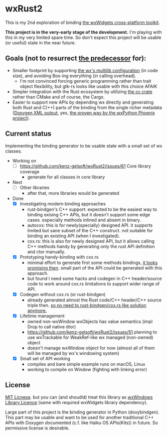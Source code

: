 # wxRust2

This is my 2nd exploration of binding [the wxWidgets cross-platform toolkit](https://www.wxwidgets.org/).

**This project is in the very-early stage of the development.** I'm playing with this in my very limited spare time. So don't expect this project will be usable (or useful) state in the near future.

## Goals (not to resurrect [the predecessor](https://github.com/kenz-gelsoft/wxRust) for):

* Smaller footprint by supporting [the wx's multilib configuration](https://docs.wxwidgets.org/trunk/page_libs.html) (in code size), and avoiding Box-ing everything (in calling overhead).
    * I'm not convinced forcing generic programming rather than trait object flexibility, but gtk-rs looks like usable with this choice AFAIK
* Simpler integration with the Rust ecosystem by utilizing [the cc crate](https://crates.io/crates/cc) rather than CMake and of course, the Cargo.
* Easier to support new APIs by depending wx directly and generating both Rust and C(++) parts of the binding from the single richer metadata ([Doxygen XML output](https://www.doxygen.nl/manual/customize.html#xmlgenerator), yes, [the proven way by the wxPython Phoenix project](https://wiki.wxpython.org/ProjectPhoenix/DevelopmentProcess)).

## Current status

Implementing the binding generator to be usable state with a small set of wx classes.

* Working on
    * [ ] https://github.com/kenz-gelsoft/wxRust2/issues/61 Core library coverage
        * generate for all classes in core library
* Next
    * [ ] Other libraries
        * after that, more libraries would be generated
* Done
    * [x] Investigating modern binding approaches
        * rust-bindgen's C++ support: expected to be the easiest way to binding exising C++ APIs, but it doesn't support some edge cases. especially methods inlined and absent in binary.
        * autocxx: this is for newly(specially) designed API. it supports limited but sane subset of the C++ construct. not suitable for binding an existing API (when I investigated).
        * cxx.rs: this is also for newly designed API, but it allows calling C++ methods handy by generating only the rust API definition and ctor manually.
    * [x] Prototyping handy-binding with cxx.rs
        * minimal effort to generate first some methods bindings, [it looks promising then](https://github.com/kenz-gelsoft/wxRust2/blob/99051ba57160f76aa999c4f8d15ed0b6c08188c2/src/lib.rs). small part of the API could be generated with this approach.
        * but found I need some hacks and codegen in C++ header/source code to work around cxx.rs limitations to support wider range of API.
    * [x] Codegen without cxx.rs (or rust-bindgen)
        * already generated almost the Rust code/C++ header/C++ source triple then. [so no need to rust-bindgen/cxx.rs like solution anymore.](https://github.com/kenz-gelsoft/wxRust2/pull/17)
    * [x] Lifetime management
        * owned non-wxWindow wxObjects has value semantics (impl Drop to call native dtor)
        * https://github.com/kenz-gelsoft/wxRust2/issues/51 planning to use wxTrackable for WeakRef-like wx managed (non-owned) object
        * doesn't manage wxWindow object for now (almost all of them will be managed by wx's windowing system)
    * [x] Small set of API working
        * compiles and bare simple example runs on macOS, Linux
        * working to compile on Window (fighting with linking error)

## License

[MIT Licnese](https://opensource.org/licenses/mit-license.php). but you can (and shoudld) treat this library as [wxWindows Library Licence](https://www.wxwidgets.org/about/licence/) (same with required wxWidgets library dependency).

Large part of this project is the binding generator in Python (doxybindgen). This part may be usable and want to be used for another traditional C++ APIs with Doxygen documented (c.f. like Haiku OS APIs(Kits)) in future. So permissive license is desirable.
